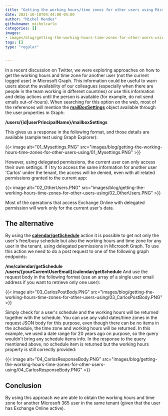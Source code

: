 ```yaml
---
title: "Getting the working hours/time zones for other users using Microsoft Graph API"
date: 2021-10-18T04:44:00-04:00
author: "Michel Mendes"
githubname: michelcarlo
categories: []
images:
- images/blog/getting-the-working-hours-time-zones-for-other-users-using/01_Mysettings.PNG
tags: []
type: "regular"


---
```


In a recent discussion on Twitter, we were exploring approaches on how
to get the working hours and time zone for another user (not the current
logged user) in Microsoft Graph.
This information could be useful to warn users about the availability of
our colleagues (especially when there are people in the team working in
different countries) or use this information and delay actions until the
person is available (for example, do not send emails out-of-hours).
When searching for this option on the web, most of the references will
mention
the **[mailBoxSettings](https://docs.microsoft.com/graph/api/user-get-mailboxsettings?view=graph-rest-1.0&tabs)**
object available through the user properties in Graph:

**/users/{id|userPrincipalName}/mailboxSettings**

This gives us a response in the following format, and those details are
available (sample test using Graph Explorer):

{{< image alt="01_Mysettings.PNG" src="images/blog/getting-the-working-hours-time-zones-for-other-users-using/01_Mysettings.PNG" >}}

However, using delegated permissions, the current user can only access
their own settings.
If I try to access the same information for another user 'Carlos'
under the tenant, the access will be denied, even with all related
permissions granted to the current app:

{{< image alt="02_OtherUsers.PNG" src="images/blog/getting-the-working-hours-time-zones-for-other-users-using/02_OtherUsers.PNG" >}}

Most of the operations that access Exchange Online with delegated
permission will work only for the current user's data.

## The alternative

By using the
**[calendar/getSchedule](https://docs.microsoft.com/graph/api/calendar-getschedule?view=graph-rest-1.0&tabs=http)**
action it is possible to get not only the user's free/busy schedule but
also the working hours and time zone for any user in the tenant, using
delegated permissions in Microsoft Graph.
To use this action we need to do a post request to one of the following
graph endpoints:

**/me/calendar/getSchedule\
/users/{yourCurrentUserEmail}/calendar/getSchedule**
And use the request body in the following format (use an array of a
single user email address if you want to retrieve only one user):

{{< image alt="03_CarlosPostBody.PNG" src="images/blog/getting-the-working-hours-time-zones-for-other-users-using/03_CarlosPostBody.PNG" >}}

Simply check for a user's schedule and the working hours will be
returned together with the schedule. You can use any valid dates/time
zones in the request JSON body for this purpose, even though there can
be no items in the schedule, the time zone and working hours will be
returned.
In this example, we used a date range for 20 years ago on purpose, so
the query wouldn't bring any schedule items info.
In the response to the query mentioned above, no schedule item is
returned but the working hours property is still correctly provided:

{{< image alt="04_CarlosResponseBody.PNG" src="images/blog/getting-the-working-hours-time-zones-for-other-users-using/04_CarlosResponseBody.PNG" >}}

## Conclusion

By using this approach we are able to obtain the working hours and time
zone for another Microsoft 365 user in the same tenant (given that the
user has Exchange Online active).
